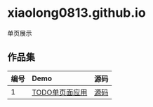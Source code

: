 # xiaolong0813.github.io
单页展示
## 作品集

|编号|Demo|源码|
|:--|:--|:--|
|1|[TODO单页面应用](https://xiaolong0813.github.io/todo-new/todo-new.html)|[源码](https://github.com/xiaolong0813/xiaolong0813.github.io/tree/master/todo-new)|
